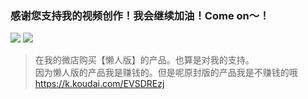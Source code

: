### 感谢您支持我的视频创作！我会继续加油！Come on～！
<img src=https://wklife.netlify.app/res/wx.jpg>

<img src=https://wklife.netlify.app/res/zfb.jpg>

> 在我的微店购买【懒人版】的产品。也算是对我的支持。<br>
> 因为懒人版的产品我是赚钱的。但是呢原封版的产品我是不赚钱的哦<br>
https://k.koudai.com/EVSDREzj

